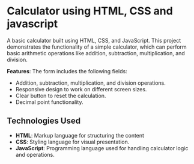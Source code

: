 # Calculator using HTML, CSS and javascript


A basic calculator built using HTML, CSS, and JavaScript. This project demonstrates the functionality of a simple calculator, which can perform basic arithmetic operations like addition, subtraction, multiplication, and division.

**Features**: The form includes the following fields:
  - Addition, subtraction, multiplication, and division operations.
  - Responsive design to work on different screen sizes.
  - Clear button to reset the calculation.
  - Decimal point functionality.

## Technologies Used

- **HTML**: Markup language for structuring the content
- **CSS**: Styling language for visual presentation.
- **JavaScript**: Programming language used for handling calculator logic and operations.

